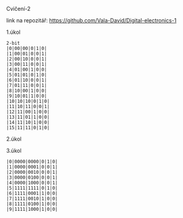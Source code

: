 Cvičení-2

link na repozitář: https://github.com/Vala-David/Digital-electronics-1 

1.úkol

```
2-bit 
|0|00|00|0|1|0|
|1|00|01|0|0|1|
|2|00|10|0|0|1|
|3|00|11|0|0|1|
|4|01|00|1|0|0|
|5|01|01|0|1|0|
|6|01|10|0|0|1|
|7|01|11|0|0|1|
|8|10|00|1|0|0|
|9|10|01|1|0|0|
|10|10|10|0|1|0|
|11|10|11|0|0|1|
|12|11|00|1|0|0|
|13|11|01|1|0|0|
|14|11|10|1|0|0|
|15|11|11|0|1|0|
```

2.úkol




3.úkol

```
|0|0000|0000|0|1|0|
|1|0000|0001|0|0|1|
|2|0000|0010|0|0|1|
|3|0000|0100|0|0|1|
|4|0000|1000|0|0|1|
|5|1111|1111|0|1|0|
|6|1111|0001|1|0|0|
|7|1111|0010|1|0|0|
|8|1111|0100|1|0|0|
|9|1111|1000|1|0|0|
```
